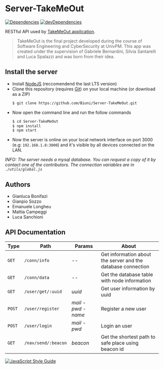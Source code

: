 # Server-TakeMeOut
[![Dependencies](https://david-dm.org/Biuni/Server-TakeMeOut/status.svg)](https://david-dm.org/Biuni/Server-TakeMeOut)
[![devDependencies](https://david-dm.org/Biuni/Server-TakeMeOut/dev-status.svg)](https://david-dm.org/Biuni/Server-TakeMeOut?type=dev)

RESTful API used by [TakeMeOut application](https://github.com/Biuni/App-TakeMeOut).
> TakeMeOut is the final project developed during the course of Software Engineering and CyberSecurity at UnivPM. This app was created under the supervision of Gabriele Bernardini, Silvia Santarelli and Luca Spalazzi and was born from their idea.

## Install the server

  - Install [NodeJS](https://nodejs.org/en/) (reccomendend the last LTS version)
  - Clone this repository (requires [Git](https://git-scm.com/)) on your local machine (or download as a ZIP)
    ```sh
    $ git clone https://github.com/Biuni/Server-TakeMeOut.git
    ```
  - Now open the command line and run the follow commands
    ```sh
    $ cd Server-TakeMeOut
    $ npm install
    $ npm start
    ```
  - Now the server is online on your local network interface on port 3000 (e.g: `192.168.1.8:3000`) and it's visible by all devices connected on the LAN.

  *INFO: The server needs a mysql database. You can request a copy of it by contact one of the contributors. The connection variables are in `./utils/global.js`*

## Authors
  - Gianluca Bonifazi
  - Gianpio Sozzo
  - Emanuele Longheu
  - Mattia Campeggi
  - Luca Sanchioni

## API Documentation
| Type | Path | Params | About |
| ------ | ------ | ------ | ------ |
| `GET` | `/conn/info` | -- | Get information about the server and the database connection |
| `GET` | `/conn/data` | -- | Get the database table with node information |
| `GET` | `/user/get/:uuid` | *uuid* | Get user information by uuid |
| `POST` | `/user/register` | *mail* - *pwd* - *name* | Register a new user |
| `POST` | `/user/login` | *mail* - *pwd* | Login an user |
| `GET` | `/nav/send/:beacon` | *beacon* | Get the shortest path to safe place using beacon id |


[![JavaScript Style Guide](https://cdn.rawgit.com/standard/standard/master/badge.svg)](https://github.com/standard/standard)